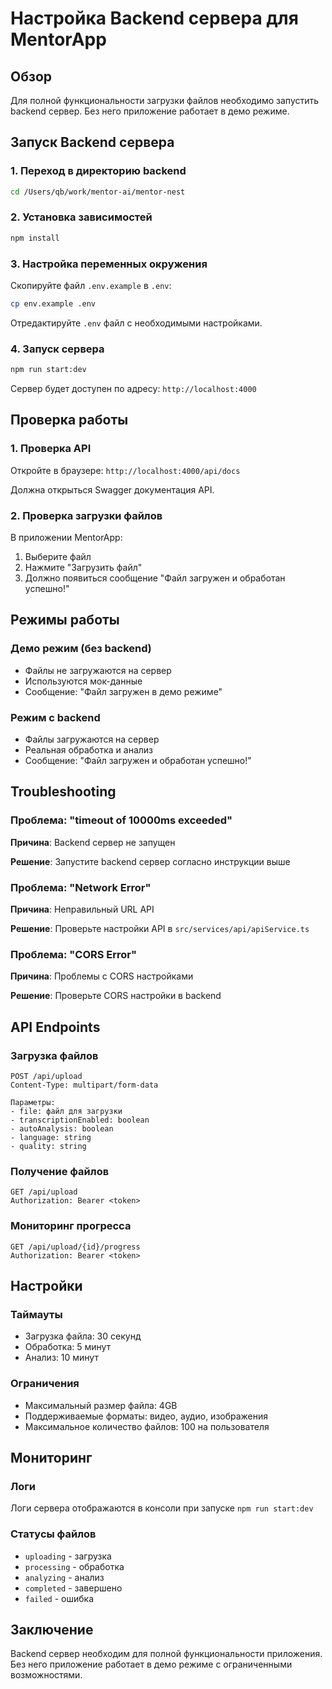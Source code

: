 # Настройка Backend сервера для MentorApp

## Обзор

Для полной функциональности загрузки файлов необходимо запустить backend сервер. Без него приложение работает в демо режиме.

## Запуск Backend сервера

### 1. Переход в директорию backend

```bash
cd /Users/qb/work/mentor-ai/mentor-nest
```

### 2. Установка зависимостей

```bash
npm install
```

### 3. Настройка переменных окружения

Скопируйте файл `.env.example` в `.env`:

```bash
cp env.example .env
```

Отредактируйте `.env` файл с необходимыми настройками.

### 4. Запуск сервера

```bash
npm run start:dev
```

Сервер будет доступен по адресу: `http://localhost:4000`

## Проверка работы

### 1. Проверка API

Откройте в браузере: `http://localhost:4000/api/docs`

Должна открыться Swagger документация API.

### 2. Проверка загрузки файлов

В приложении MentorApp:
1. Выберите файл
2. Нажмите "Загрузить файл"
3. Должно появиться сообщение "Файл загружен и обработан успешно!"

## Режимы работы

### Демо режим (без backend)

- Файлы не загружаются на сервер
- Используются мок-данные
- Сообщение: "Файл загружен в демо режиме"

### Режим с backend

- Файлы загружаются на сервер
- Реальная обработка и анализ
- Сообщение: "Файл загружен и обработан успешно!"

## Troubleshooting

### Проблема: "timeout of 10000ms exceeded"

**Причина**: Backend сервер не запущен

**Решение**: Запустите backend сервер согласно инструкции выше

### Проблема: "Network Error"

**Причина**: Неправильный URL API

**Решение**: Проверьте настройки API в `src/services/api/apiService.ts`

### Проблема: "CORS Error"

**Причина**: Проблемы с CORS настройками

**Решение**: Проверьте CORS настройки в backend

## API Endpoints

### Загрузка файлов

```
POST /api/upload
Content-Type: multipart/form-data

Параметры:
- file: файл для загрузки
- transcriptionEnabled: boolean
- autoAnalysis: boolean
- language: string
- quality: string
```

### Получение файлов

```
GET /api/upload
Authorization: Bearer <token>
```

### Мониторинг прогресса

```
GET /api/upload/{id}/progress
Authorization: Bearer <token>
```

## Настройки

### Таймауты

- Загрузка файла: 30 секунд
- Обработка: 5 минут
- Анализ: 10 минут

### Ограничения

- Максимальный размер файла: 4GB
- Поддерживаемые форматы: видео, аудио, изображения
- Максимальное количество файлов: 100 на пользователя

## Мониторинг

### Логи

Логи сервера отображаются в консоли при запуске `npm run start:dev`

### Статусы файлов

- `uploading` - загрузка
- `processing` - обработка
- `analyzing` - анализ
- `completed` - завершено
- `failed` - ошибка

## Заключение

Backend сервер необходим для полной функциональности приложения. Без него приложение работает в демо режиме с ограниченными возможностями.


